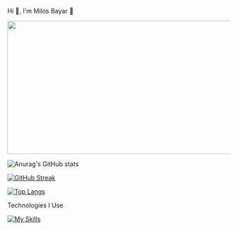 Hi 👋, I'm Milos Bayar 🤝

  
  <img src="https://komarev.com/ghpvc/?username=milosbayar&style=flat-square&color=blue" alt=""/>

  
  <div align="center">
  <img src="https://media.giphy.com/media/dWesBcTLavkZuG35MI/giphy.gif" width="600" height="300"/>
</div>



![Anurag's GitHub stats](https://github-readme-stats.vercel.app/api?username=milosbayar&show_icons=true&theme=highcontrast)


[![GitHub Streak](https://streak-stats.demolab.com?user=milosbayar&theme=highcontrast)](https://git.io/streak-stats&theme=highcontrast)


[![Top Langs](https://github-readme-stats.vercel.app/api/top-langs/?username=milosbayar&layout=compact&theme=highcontrast)](https://github.com/anuraghazra/github-readme-stats)





Technologies I Use

[![My Skills](https://skills.thijs.gg/icons?i=html,css,javascript,nodejs,vue,mysql,php,ejs&theme=dark)](https://skills.thijs.gg)


